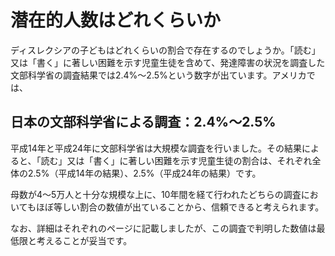 # 潜在的人数はどれくらいか

ディスレクシアの子どもはどれくらいの割合で存在するのでしょうか。「読む」又は「書く」に著しい困難を示す児童生徒を含めて、発達障害の状況を調査した文部科学省の調査結果では2.4%～2.5%という数字が出ています。アメリカでは、

## 日本の文部科学省による調査：2.4%～2.5%
平成14年と平成24年に文部科学省は大規模な調査を行いました。その結果によると、「読む」又は「書く」に著しい困難を示す児童生徒の割合は、それぞれ全体の2.5%（平成14年の結果）、2.5%（平成24年の結果）です。

母数が4～5万人と十分な規模な上に、10年間を経て行われたどちらの調査においてもほぼ等しい割合の数値が出ていることから、信頼できると考えられます。

なお、詳細はそれぞれのページに記載しましたが、この調査で判明した数値は最低限と考えることが妥当です。

## 